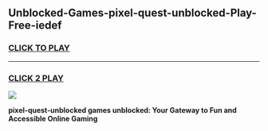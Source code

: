 
## Unblocked-Games-pixel-quest-unblocked-Play-Free-iedef
<h3>
<a href="https://premium76.site?title=pixel-quest-unblocked&ref=23A">CLICK TO PLAY</a></h3>
<hr>

<h3>
<a href="https://premium76.site?title=pixel-quest-unblocked&ref=23A">CLICK 2 PLAY</a>
  
</h3>

<a href="https://premium76.site?title=pixel-quest-unblocked&ref=23A"><img src="https://clearcache.store/games.png"></a>


**pixel-quest-unblocked games unblocked: Your Gateway to Fun and Accessible Online Gaming**
